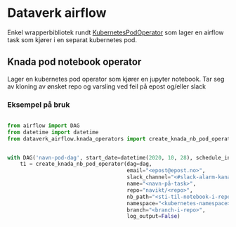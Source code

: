 # Dataverk airflow
Enkel wrapperbibliotek rundt [KubernetesPodOperator](https://airflow.apache.org/docs/stable/kubernetes.html) som lager 
en airflow task som kjører i en separat kubernetes pod.

## Knada pod notebook operator
Lager en kubernetes pod operator som kjører en jupyter notebook. Tar seg av kloning av ønsket repo og varsling ved feil
på epost og/eller slack

### Eksempel på bruk
````python
  
from airflow import DAG
from datetime import datetime
from dataverk_airflow.knada_operators import create_knada_nb_pod_operator


with DAG('navn-pod-dag', start_date=datetime(2020, 10, 28), schedule_interval="*/10 * * * *") as dag:
    t1 = create_knada_nb_pod_operator(dag=dag,
                                      email="<epost@epost.no>",
                                      slack_channel="<#slack-alarm-kanal>",
                                      name="<navn-på-task>",
                                      repo="navikt/<repo>",
                                      nb_path="<sti-til-notebook-i-repo>",
                                      namespace="<kubernetes-namespace>",
                                      branch="<branch-i-repo>",
                                      log_output=False)
````